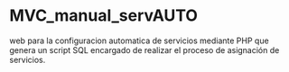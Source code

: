 # MVC_manual_servAUTO

web para la configuracion automatica de servicios mediante PHP que genera un script SQL encargado de realizar el proceso de asignación de servicios.
